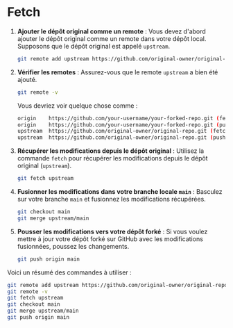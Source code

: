 # Fetch 

1. **Ajouter le dépôt original comme un remote** :
   Vous devez d'abord ajouter le dépôt original comme un remote dans votre dépôt local. Supposons que le dépôt original est appelé `upstream`.

   ```sh
   git remote add upstream https://github.com/original-owner/original-repo.git
   ```

2. **Vérifier les remotes** :
   Assurez-vous que le remote `upstream` a bien été ajouté.

   ```sh
   git remote -v
   ```

   Vous devriez voir quelque chose comme :

   ```sh
   origin    https://github.com/your-username/your-forked-repo.git (fetch)
   origin    https://github.com/your-username/your-forked-repo.git (push)
   upstream  https://github.com/original-owner/original-repo.git (fetch)
   upstream  https://github.com/original-owner/original-repo.git (push)
   ```

3. **Récupérer les modifications depuis le dépôt original** :
   Utilisez la commande `fetch` pour récupérer les modifications depuis le dépôt original (`upstream`).

   ```sh
   git fetch upstream
   ```

4. **Fusionner les modifications dans votre branche locale `main`** :
   Basculez sur votre branche `main` et fusionnez les modifications récupérées.

   ```sh
   git checkout main
   git merge upstream/main
   ```

5. **Pousser les modifications vers votre dépôt forké** :
   Si vous voulez mettre à jour votre dépôt forké sur GitHub avec les modifications fusionnées, poussez les changements.

   ```sh
   git push origin main
   ```

Voici un résumé des commandes à utiliser :

```sh
git remote add upstream https://github.com/original-owner/original-repo.git
git remote -v
git fetch upstream
git checkout main
git merge upstream/main
git push origin main
```
